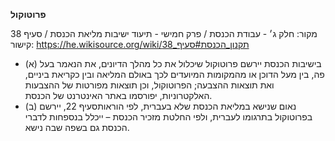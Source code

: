 **פרוטוקול**

מקור: חלק ג׳ - עבודת הכנסת / פרק חמישי - תיעוד ישיבות מליאת הכנסת / סעיף 38
קישור: https://he.wikisource.org/wiki/תקנון_הכנסת#סעיף_38

 * (א) בישיבות הכנסת יירשם פרוטוקול שיכלול את כל מהלך הדיונים, את הנאמר בעל פה, בין מעל הדוכן או מהמקומות המיועדים לכך באולם המליאה ובין כקריאת ביניים, ואת תוצאות ההצבעה; הפרוטוקול, וכן תוצאות מפורטות של ההצבעות האלקטרוניות, יפורסמו באתר האינטרנט של הכנסת.
 * (ב) נאום שנישא במליאת הכנסת שלא בעברית, לפי הוראותסעיף 22, יירשם בפרוטוקול בתרגומו לעברית, ולפי החלטת מזכיר הכנסת – ייכלל בנספחות לדברי הכנסת גם בשפה שבה נישא.